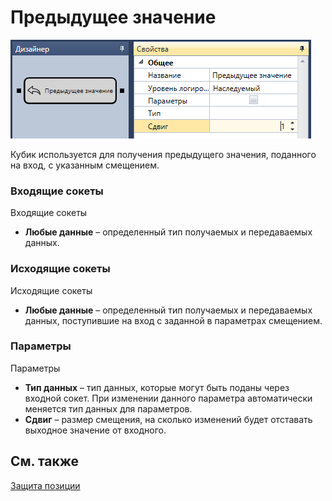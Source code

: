 # Предыдущее значение

![Designer The previous value 00](../images/Designer_previous_value_00.png)

Кубик используется для получения предыдущего значения, поданного на вход, с указанным смещением. 

### Входящие сокеты

Входящие сокеты

- **Любые данные** – определенный тип получаемых и передаваемых данных.

### Исходящие сокеты

Исходящие сокеты

- **Любые данные** – определенный тип получаемых и передаваемых данных, поступившие на вход с заданной в параметрах смещением.

### Параметры

Параметры

- **Тип данных** – тип данных, которые могут быть поданы через входной сокет. При изменении данного параметра автоматически меняется тип данных для параметров.
- **Сдвиг** – размер смещения, на сколько изменений будет отставать выходное значение от входного.

## См. также

[Защита позиции](Designer_Protect_positions.md)
